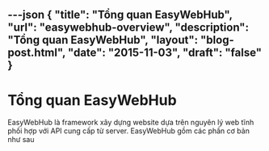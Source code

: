 ---json
{
"title": "Tổng quan EasyWebHub",
"url": "easywebhub-overview",
"description": "Tổng quan EasyWebHub",
"layout": "blog-post.html",
"date": "2015-11-03",
"draft": "false"
}
---

# Tổng quan EasyWebHub

EasyWebHub là framework xây dựng website dựa trên nguyên lý web tĩnh phối hợp với API cung cấp từ server. EasyWebHub gồm các phần cơ bản như sau
